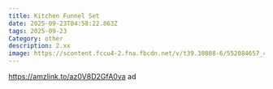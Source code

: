 ```yaml
---
title: Kitchen Funnel Set
date: 2025-09-23T04:58:22.863Z
tags: 2025-09-23
Category: other
description: 2.xx
image: https://scontent.fccu4-2.fna.fbcdn.net/v/t39.30808-6/552084657_4136689909937121_7584020519996344542_n.jpg?stp=cp6_dst-jpg_p180x540_tt6&_nc_cat=109&ccb=1-7&_nc_sid=aa7b47&_nc_ohc=tgfdMUvqkGwQ7kNvwG_wTK5&_nc_oc=AdnRzK1byyJcRpIrVqRQ-75e6ZLZfXIm6Ylo6Bs41l43VemTqdwxfC8za7U3eZF5AA0&_nc_zt=23&_nc_ht=scontent.fccu4-2.fna&_nc_gid=0uvFM4aW4G5tMsmEIC0Ohw&oh=00_AfYI3kSvSKnfUkkkEMACQdHRGitUVGlSALVl1jAgaKz4_Q&oe=68D7F130
---
```

https://amzlink.to/az0V8D2GfA0va ad
